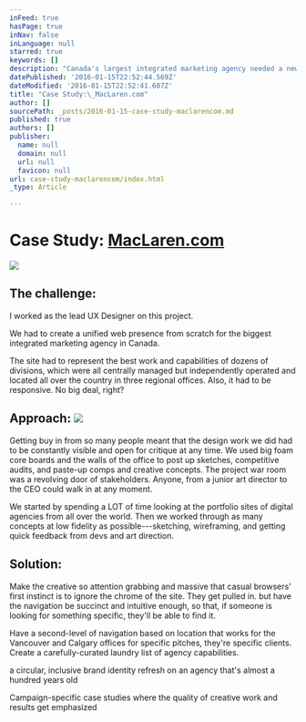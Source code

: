 ```yaml
---
inFeed: true
hasPage: true
inNav: false
inLanguage: null
starred: true
keywords: []
description: "Canada's largest integrated marketing agency needed a new web presence. "
datePublished: '2016-01-15T22:52:44.569Z'
dateModified: '2016-01-15T22:52:41.607Z'
title: "Case Study:\_MacLaren.com"
author: []
sourcePath: _posts/2016-01-15-case-study-maclarencom.md
published: true
authors: []
publisher:
  name: null
  domain: null
  url: null
  favicon: null
url: case-study-maclarencom/index.html
_type: Article

---
```

# Case Study: [MacLaren.com][0]
![](https://the-grid-user-content.s3-us-west-2.amazonaws.com/be312932-d2f7-420e-9289-83a8fcafd406.png)

## The challenge: 

I worked as the lead UX Designer on this project. 

We had to create a unified web presence from scratch for the biggest integrated marketing agency in Canada. 

The site had to represent the best work and capabilities of dozens of divisions, which were all centrally managed but independently operated and located all over the country in three regional offices. Also, it had to be responsive. No big deal, right?

## Approach: ![](https://the-grid-user-content.s3-us-west-2.amazonaws.com/4a4f3b28-620f-4a22-9744-fe6dd917df3b.gif)

Getting buy in from so many people meant that the design work we did had to be constantly visible and open for critique at any time. We used big foam core boards and the walls of the office to post up sketches, competitive audits, and paste-up comps and creative concepts. The project war room was a revolving door of stakeholders. Anyone, from a junior art director to the CEO could walk in at any moment. 

We started by  spending a LOT of time looking at the portfolio sites of digital agencies from all over the world. Then we worked through as many concepts at low fidelity as possible---sketching, wireframing, and getting quick feedback from devs and art direction.

## Solution:

Make the creative so attention grabbing and massive that casual browsers' first instinct is to ignore the chrome of the site. They get pulled in. but have the navigation be succinct and intuitive enough, so that, if someone is looking for something specific, they'll be able to find it. 

Have a second-level of navigation based on location that works for the Vancouver and Calgary offices for specific pitches, they're specific clients. Create a carefully-curated laundry list of agency capabilities.

a circular, inclusive brand identity refresh on an agency that's almost a hundred years old

Campaign-specific case studies where the quality of creative work and results get emphasized

[0]: http://www.maclaren.com/
